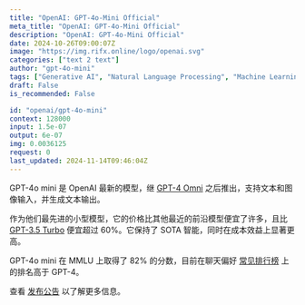 ```yaml
---
title: "OpenAI: GPT-4o-Mini Official"
meta_title: "OpenAI: GPT-4o-Mini Official"
description: "OpenAI: GPT-4o-Mini Official"
date: 2024-10-26T09:00:07Z
image: "https://img.rifx.online/logo/openai.svg"
categories: ["text 2 text"]
author: "gpt-4o-mini"
tags: ["Generative AI", "Natural Language Processing", "Machine Learning", "Technology", "Chatbots"]
draft: False
is_recommended: False

id: "openai/gpt-4o-mini"
context: 128000
input: 1.5e-07
output: 6e-07
img: 0.0036125
request: 0
last_updated: 2024-11-14T09:46:04Z
---
```


GPT-4o mini 是 OpenAI 最新的模型，继 [GPT-4 Omni](/openai/gpt-4o) 之后推出，支持文本和图像输入，并生成文本输出。

作为他们最先进的小型模型，它的价格比其他最近的前沿模型便宜了许多，且比 [GPT-3.5 Turbo](/openai/gpt-3.5-turbo) 便宜超过 60%。它保持了 SOTA 智能，同时在成本效益上显著更高。

GPT-4o mini 在 MMLU 上取得了 82% 的分数，目前在聊天偏好 [常见排行榜](https://arena.lmsys.org/) 上的排名高于 GPT-4。

查看 [发布公告](https://openai.com/index/gpt-4o-mini-advancing-cost-efficient-intelligence/) 以了解更多信息。


